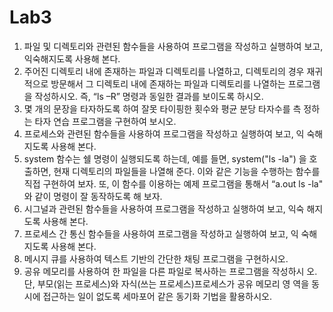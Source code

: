 # Lab3
1. 파일 및 디렉토리와 관련된 함수들을 사용하여 프로그램을 작성하고 실행하여
보고, 익숙해지도록 사용해 본다.
2. 주어진 디렉토리 내에 존재하는 파일과 디렉토리를 나열하고, 디렉토리의 경우
재귀적으로 방문해서 그 디렉토리 내에 존재하는 파일과 디렉토리를 나열하는
프로그램을 작성하시오. 즉, “ls –R” 명령과 동일한 결과를 보이도록 하시오.
3. 몇 개의 문장을 타자하도록 하여 잘못 타이핑한 횟수와 평균 분당 타자수를 측
정하는 타자 연습 프로그램을 구현하여 보시오.
4. 프로세스와 관련된 함수들을 사용하여 프로그램을 작성하고 실행하여 보고, 익
숙해지도록 사용해 본다.
5. system 함수는 쉘 명령이 실행되도록 하는데, 예를 들면, system("ls -la") 을
호출하면, 현재 디렉토리의 파일들을 나열해 준다. 이와 같은 기능을 수행하는
함수를 직접 구현하여 보자. 또, 이 함수를 이용하는 예제 프로그램을 통해서
“a.out ls -la" 와 같이 명령이 잘 동작하도록 해 보자.
6. 시그널과 관련된 함수들을 사용하여 프로그램을 작성하고 실행하여 보고, 익숙
해지도록 사용해 본다.
7. 프로세스 간 통신 함수들을 사용하여 프로그램을 작성하고 실행하여 보고, 익
숙해지도록 사용해 본다.
8. 메시지 큐를 사용하여 텍스트 기반의 간단한 채팅 프로그램을 구현하시오.
9. 공유 메모리를 사용하여 한 파일을 다른 파일로 복사하는 프로그램을 작성하시
오. 단, 부모(읽는 프로세스)와 자식(쓰는 프로세스)프로세스가 공유 메모리 영
역을 동시에 접근하는 일이 없도록 세마포어 같은 동기화 기법을 활용하시오.
